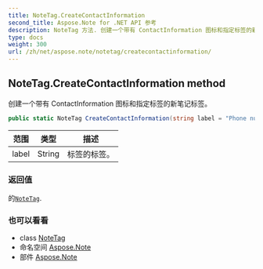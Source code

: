 ```yaml
---
title: NoteTag.CreateContactInformation
second_title: Aspose.Note for .NET API 参考
description: NoteTag 方法. 创建一个带有 ContactInformation 图标和指定标签的新笔记标签
type: docs
weight: 300
url: /zh/net/aspose.note/notetag/createcontactinformation/
---
```

## NoteTag.CreateContactInformation method

创建一个带有 ContactInformation 图标和指定标签的新笔记标签。

```csharp
public static NoteTag CreateContactInformation(string label = "Phone number")
```

| 范围 | 类型 | 描述 |
| --- | --- | --- |
| label | String | 标签的标签。 |

### 返回值

的[`NoteTag`](../).

### 也可以看看

* class [NoteTag](../)
* 命名空间 [Aspose.Note](../../notetag/)
* 部件 [Aspose.Note](../../../)


